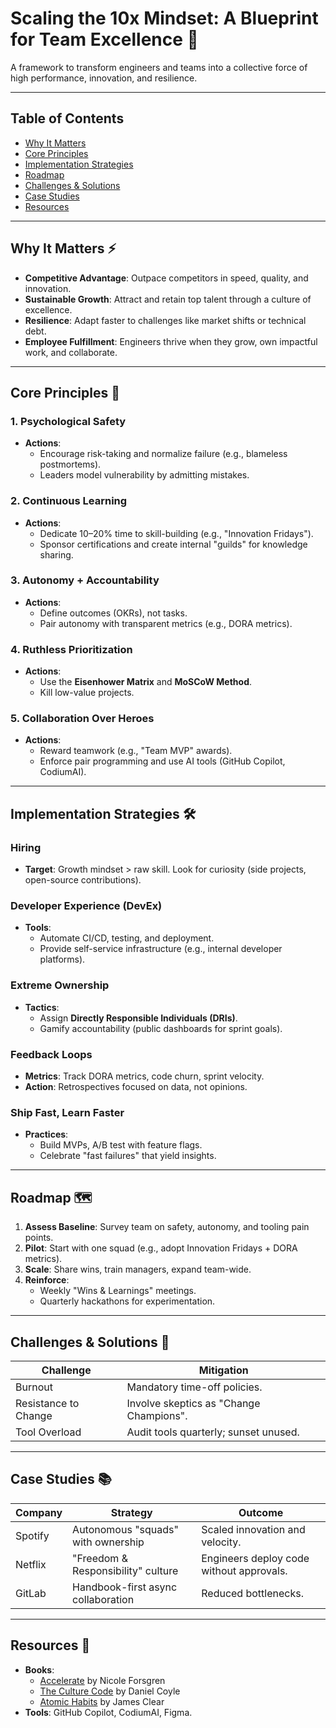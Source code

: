 # Scaling the 10x Mindset: A Blueprint for Team Excellence 🚀

A framework to transform engineers and teams into a collective force of high performance, innovation, and resilience.

---

## Table of Contents
- [Why It Matters](#why-it-matters-)
- [Core Principles](#core-principles-)
- [Implementation Strategies](#implementation-strategies-)
- [Roadmap](#roadmap-)
- [Challenges & Solutions](#challenges--solutions-)
- [Case Studies](#case-studies-)
- [Resources](#resources-)

---

## Why It Matters ⚡
- **Competitive Advantage**: Outpace competitors in speed, quality, and innovation.
- **Sustainable Growth**: Attract and retain top talent through a culture of excellence.
- **Resilience**: Adapt faster to challenges like market shifts or technical debt.
- **Employee Fulfillment**: Engineers thrive when they grow, own impactful work, and collaborate.

---

## Core Principles 🧠

### 1. Psychological Safety
- **Actions**:  
  - Encourage risk-taking and normalize failure (e.g., blameless postmortems).  
  - Leaders model vulnerability by admitting mistakes.  

### 2. Continuous Learning
- **Actions**:  
  - Dedicate 10–20% time to skill-building (e.g., "Innovation Fridays").  
  - Sponsor certifications and create internal "guilds" for knowledge sharing.  

### 3. Autonomy + Accountability
- **Actions**:  
  - Define outcomes (OKRs), not tasks.  
  - Pair autonomy with transparent metrics (e.g., DORA metrics).  

### 4. Ruthless Prioritization
- **Actions**:  
  - Use the **Eisenhower Matrix** and **MoSCoW Method**.  
  - Kill low-value projects.  

### 5. Collaboration Over Heroes
- **Actions**:  
  - Reward teamwork (e.g., "Team MVP" awards).  
  - Enforce pair programming and use AI tools (GitHub Copilot, CodiumAI).  

---

## Implementation Strategies 🛠️

### Hiring
- **Target**: Growth mindset > raw skill. Look for curiosity (side projects, open-source contributions).  

### Developer Experience (DevEx)
- **Tools**:  
  - Automate CI/CD, testing, and deployment.  
  - Provide self-service infrastructure (e.g., internal developer platforms).  

### Extreme Ownership
- **Tactics**:  
  - Assign **Directly Responsible Individuals (DRIs)**.  
  - Gamify accountability (public dashboards for sprint goals).  

### Feedback Loops
- **Metrics**: Track DORA metrics, code churn, sprint velocity.  
- **Action**: Retrospectives focused on data, not opinions.  

### Ship Fast, Learn Faster
- **Practices**:  
  - Build MVPs, A/B test with feature flags.  
  - Celebrate "fast failures" that yield insights.  

---

## Roadmap 🗺️

1. **Assess Baseline**: Survey team on safety, autonomy, and tooling pain points.  
2. **Pilot**: Start with one squad (e.g., adopt Innovation Fridays + DORA metrics).  
3. **Scale**: Share wins, train managers, expand team-wide.  
4. **Reinforce**:  
   - Weekly "Wins & Learnings" meetings.  
   - Quarterly hackathons for experimentation.  

---

## Challenges & Solutions 🛑

| Challenge          | Mitigation                          |
|--------------------|-------------------------------------|
| Burnout            | Mandatory time-off policies.        |
| Resistance to Change | Involve skeptics as "Change Champions". |
| Tool Overload      | Audit tools quarterly; sunset unused. |

---

## Case Studies 📚

| Company   | Strategy                          | Outcome                          |
|-----------|-----------------------------------|----------------------------------|
| Spotify   | Autonomous "squads" with ownership | Scaled innovation and velocity. |
| Netflix   | "Freedom & Responsibility" culture | Engineers deploy code without approvals. |
| GitLab    | Handbook-first async collaboration | Reduced bottlenecks.            |

---

## Resources 📖
- **Books**:  
  - [Accelerate](https://itrevolution.com/book/accelerate/) by Nicole Forsgren  
  - [The Culture Code](https://danielcoyle.com/the-culture-code/) by Daniel Coyle  
  - [Atomic Habits](https://jamesclear.com/atomic-habits) by James Clear  
- **Tools**: GitHub Copilot, CodiumAI, Figma.  

